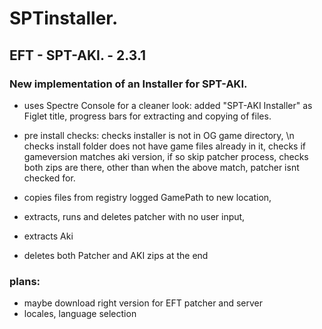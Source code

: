 # SPTinstaller.
## EFT - SPT-AKI. - 2.3.1

### New implementation of an Installer for SPT-AKI.
- uses Spectre Console for a cleaner look:
added "SPT-AKI Installer" as Figlet title,
progress bars for extracting and copying of files.

- pre install checks:
checks installer is not in OG game directory, \n
checks install folder does not have game files already in it,
checks if gameversion matches aki version, if so skip patcher process,
checks both zips are there, other than when the above match, patcher isnt checked for.

- copies files from registry logged GamePath to new location,
- extracts, runs and deletes patcher with no user input,
- extracts Aki
- deletes both Patcher and AKI zips at the end

### plans:
- maybe download right version for EFT patcher and server
- locales, language selection